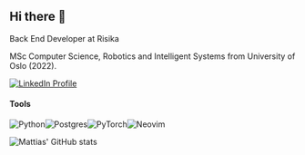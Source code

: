 ## Hi there 👋

Back End Developer at Risika

MSc Computer Science, Robotics and Intelligent Systems from University of Oslo (2022).

[![LinkedIn Profile](https://img.shields.io/badge/LinkedIn-0077B5?style=for-the-badge&logo=linkedin&logoColor=white)](https://www.linkedin.com/in/mattias-xu-8a483b147/)

#### Tools
![Python](https://img.shields.io/badge/python-3670A0?style=for-the-badge&logo=python&logoColor=ffdd54)![Postgres](https://img.shields.io/badge/postgres-%23316192.svg?style=for-the-badge&logo=postgresql&logoColor=white)![PyTorch](https://img.shields.io/badge/PyTorch-EE4C2C?style=for-the-badge&logo=PyTorch&logoColor=white)![Neovim](https://img.shields.io/badge/NeoVim-%2357A143.svg?&style=for-the-badge&logo=neovim&logoColor=white)

![Mattias' GitHub stats](https://github-readme-stats.vercel.app/api?username=mattiasxu&hide=issues&theme=tokyonight)
